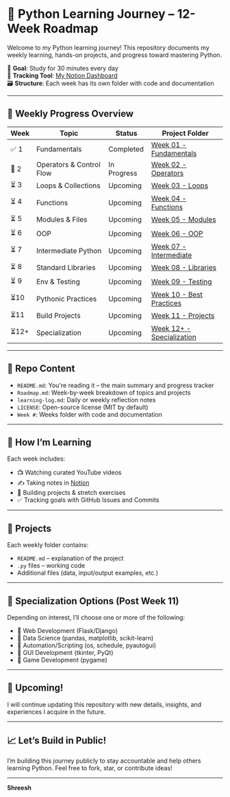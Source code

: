# 🐍 Python Learning Journey – 12-Week Roadmap

Welcome to my Python learning journey! This repository documents my weekly learning, hands-on projects, and progress toward mastering Python.

📅 **Goal**: Study for 30 minutes every day  
🧠 **Tracking Tool**: [My Notion Dashboard](https://www.notion.so/Python-1f9f41288a83815bb0c5d9d9abe78667?pvs=4)  
🗃 **Structure**: Each week has its own folder with code and documentation

---

## 📘 Weekly Progress Overview

| Week | Topic                     | Status      | Project Folder            |
|------|---------------------------|-------------|----------------------------|
| ✅ 1 | Fundamentals              | Completed   | [Week 01 - Fundamentals](./week-01-fundamentals) |
| 🔄 2 | Operators & Control Flow | In Progress | [Week 02 - Operators](./week-02-operators)       |
| ⏳ 3 | Loops & Collections       | Upcoming    | [Week 03 - Loops](./week-03-loops)              |
| ⏳ 4 | Functions                 | Upcoming    | [Week 04 - Functions](./week-04-functions)      |
| ⏳ 5 | Modules & Files           | Upcoming    | [Week 05 - Modules](./week-05-modules)          |
| ⏳ 6 | OOP                       | Upcoming    | [Week 06 - OOP](./week-06-oop)                  |
| ⏳ 7 | Intermediate Python       | Upcoming    | [Week 07 - Intermediate](./week-07-intermediate)|
| ⏳ 8 | Standard Libraries        | Upcoming    | [Week 08 - Libraries](./week-08-libraries)      |
| ⏳ 9 | Env & Testing             | Upcoming    | [Week 09 - Testing](./week-09-testing)          |
| ⏳10 | Pythonic Practices        | Upcoming    | [Week 10 - Best Practices](./week-10-practices) |
| ⏳11 | Build Projects            | Upcoming    | [Week 11 - Projects](./week-11-projects)        |
| ⏳12+| Specialization            | Upcoming    | [Week 12+ - Specialization](./week-12-specialization) |

---

## 📂 Repo Content

- `README.md`: You're reading it – the main summary and progress tracker
- `Roadmap.md`: Week-by-week breakdown of topics and projects
- `learning-log.md`: Daily or weekly reflection notes
- `LICENSE`: Open-source license (MIT by default)
- `Week #`: Weeks folder with code and documentation

---

## 🧠 How I’m Learning

Each week includes:
- 📺 Watching curated YouTube videos
- ✍️ Taking notes in [Notion](https://www.notion.so/YOUR-LINK)
- 🧪 Building projects & stretch exercises
- ✅ Tracking goals with GitHub Issues and Commits

---

## 🧪 Projects

Each weekly folder contains:
- `README.md` – explanation of the project
- `.py` files – working code
- Additional files (data, input/output examples, etc.)

---

## 📌 Specialization Options (Post Week 11)

Depending on interest, I’ll choose one or more of the following:
- 🔹 Web Development (Flask/Django)
- 🔹 Data Science (pandas, matplotlib, scikit-learn)
- 🔹 Automation/Scripting (os, schedule, pyautogui)
- 🔹 GUI Development (tkinter, PyQt)
- 🔹 Game Development (pygame)

---

## 🔮 Upcoming!

I will continue updating this repository with new details, insights, and experiences I acquire in the future.

---

## 📈 Let’s Build in Public!

I’m building this journey publicly to stay accountable and help others learning Python. Feel free to fork, star, or contribute ideas!

---
**Shreesh**
